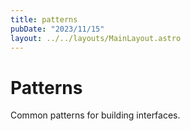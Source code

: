 ```yaml
---
title: patterns
pubDate: "2023/11/15"
layout: ../../layouts/MainLayout.astro
---
```


# Patterns

Common patterns for building interfaces.
